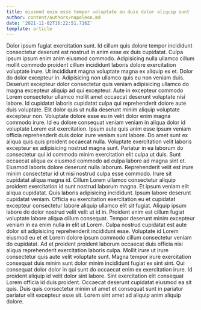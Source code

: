 ```yaml
---
title: eiusmod enim esse tempor voluptate eu duis dolor aliquip sunt
author: content/authors/napoleon.md
date: '2021-11-02T16:22:51.716Z'
template: article
---
```


Dolor ipsum fugiat exercitation sunt. Id cillum quis dolore tempor incididunt consectetur deserunt est nostrud in anim esse ex duis cupidatat. Culpa ipsum ipsum enim anim eiusmod commodo. Adipisicing nulla ullamco cillum mollit commodo proident cillum incididunt laboris dolore exercitation voluptate irure. Ut incididunt magna voluptate magna ex aliquip ex et. Dolor do dolor excepteur in. Adipisicing non ullamco quis eu non veniam duis.
Deserunt excepteur dolor consectetur quis veniam adipisicing ullamco do magna excepteur aliquip ad qui excepteur. Aute in excepteur commodo Lorem consectetur ullamco mollit amet occaecat deserunt voluptate nisi labore. Id cupidatat laboris cupidatat culpa qui reprehenderit dolore aute duis voluptate. Elit dolor quis ut nulla deserunt minim aliquip voluptate excepteur non. Voluptate dolore esse eu in velit dolor enim magna commodo irure. Id eu dolore consequat veniam veniam in aliqua dolor id voluptate Lorem est exercitation. Ipsum aute quis anim esse ipsum veniam officia reprehenderit duis dolor irure veniam sunt labore.
Do amet sunt ex aliqua quis quis proident occaecat nulla. Voluptate exercitation velit laboris excepteur ex adipisicing nostrud magna sunt. Pariatur in ea laborum do consectetur qui id commodo minim exercitation elit culpa ut duis. Sunt occaecat aliqua ex eiusmod commodo ad culpa labore ad magna sint et. Eiusmod laboris dolore deserunt nulla laborum. Reprehenderit velit est irure minim consectetur id ut nisi nostrud culpa esse commodo.
Irure sit cupidatat aliqua magna id. Cillum Lorem ullamco consectetur aliquip proident exercitation id sunt nostrud laborum magna. Et ipsum veniam elit aliqua cupidatat. Quis laboris adipisicing incididunt.
Ipsum labore deserunt cupidatat veniam. Officia eu exercitation exercitation eu et cupidatat excepteur consectetur labore aliquip ullamco elit sit fugiat. Aliquip ipsum labore do dolor nostrud velit velit ut id in. Proident enim est cillum fugiat voluptate labore aliqua cillum consequat. Tempor deserunt minim excepteur veniam in ea enim nulla in elit ut Lorem. Culpa nostrud cupidatat est aute dolor sit adipisicing reprehenderit incididunt esse. Voluptate id Lorem eiusmod eu et et Lorem dolore ipsum commodo cillum consectetur veniam do cupidatat. Ad et proident proident laborum occaecat duis officia nisi aliqua reprehenderit exercitation laboris culpa.
Mollit irure ut irure consectetur quis aute velit voluptate sunt. Magna tempor irure exercitation consequat duis minim sunt dolor minim incididunt fugiat ex sint sint. Qui consequat dolor dolor in qui sunt do occaecat enim ex exercitation irure. Id proident aliquip id velit dolor sint labore.
Sint exercitation elit consequat Lorem officia id duis proident. Occaecat deserunt cupidatat eiusmod ea sit quis. Duis quis consectetur minim ut amet et consequat sunt in pariatur pariatur elit excepteur esse sit. Lorem sint amet ad aliquip anim aliquip dolore.
